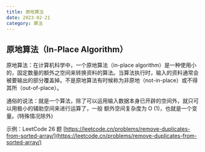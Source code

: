 ```yaml
---
title: 原地算法
date: 2023-02-21
category: 算法
---
```


## 原地算法（In-Place Algorithm）

原地算法：在计算机科学中，一个原地算法（in-place algorithm）是一种使用小的，固定数量的额外之空间来转换资料的算法。当算法执行时，输入的资料通常会被要输出的部分覆盖掉。不是原地算法有时候称为非原地（not-in-place）或不得其所（out-of-place）。

通俗的说法：就是一个算法，除了可以运用输入数据本身已开辟的空间外，就只可以用极小的辅助空间来进行运算了，一般 额外空间复杂度为 O (1)，也就是一个变量。(特殊情况除外)

示例：LeetCode 26 题 [https://leetcode.cn/problems/remove-duplicates-from-sorted-array/](https://leetcode.cn/problems/remove-duplicates-from-sorted-array/)